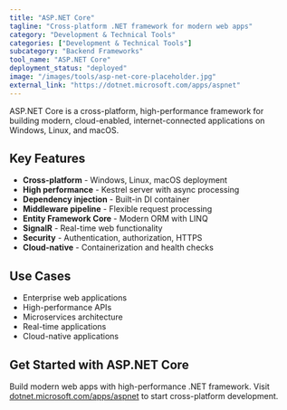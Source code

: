 ```yaml
---
title: "ASP.NET Core"
tagline: "Cross-platform .NET framework for modern web apps"
category: "Development & Technical Tools"
categories: ["Development & Technical Tools"]
subcategory: "Backend Frameworks"
tool_name: "ASP.NET Core"
deployment_status: "deployed"
image: "/images/tools/asp-net-core-placeholder.jpg"
external_link: "https://dotnet.microsoft.com/apps/aspnet"
---
```

ASP.NET Core is a cross-platform, high-performance framework for building modern, cloud-enabled, internet-connected applications on Windows, Linux, and macOS.

## Key Features

- **Cross-platform** - Windows, Linux, macOS deployment
- **High performance** - Kestrel server with async processing
- **Dependency injection** - Built-in DI container
- **Middleware pipeline** - Flexible request processing
- **Entity Framework Core** - Modern ORM with LINQ
- **SignalR** - Real-time web functionality
- **Security** - Authentication, authorization, HTTPS
- **Cloud-native** - Containerization and health checks

## Use Cases

- Enterprise web applications
- High-performance APIs
- Microservices architecture
- Real-time applications
- Cloud-native applications

## Get Started with ASP.NET Core

Build modern web apps with high-performance .NET framework. Visit [dotnet.microsoft.com/apps/aspnet](https://dotnet.microsoft.com/apps/aspnet) to start cross-platform development.
